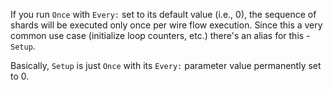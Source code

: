 If you run `Once` with `Every:` set to its default value (i.e., 0), the sequence of shards will be executed only once per wire flow execution. Since this a very common use case (initialize loop counters, etc.) there's an alias for this - `Setup`.

Basically, `Setup` is just `Once` with its `Every:` parameter value permanently set to 0.

